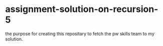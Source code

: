 # assignment-solution-on-recursion-5
the purpose for creating this repositary to fetch the pw skills team to my solution.
